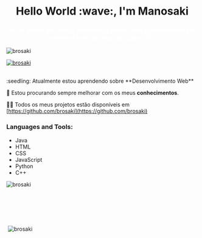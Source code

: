 <h1 align="center">Hello World :wave:, I'm Manosaki</h1>
<h3 align="center" style="color: white">I´m 14 years old, now i´m learning about Web Development and working hard to do good codes 😗.</h3>

<p align="left"> <img src="https://komarev.com/ghpvc/?username=manosaki1&label=Profile%20views&color=0e75b6&style=flat" alt="brosaki" /> </p>

<p align="left"> <a href="https://github.com/ryo-ma/github-profile-trophy"><img src="https://github-profile-trophy.vercel.app/?username=brosaki" alt="brosaki" /></a> </p>
</br>
:seedling: Atualmente estou aprendendo sobre **Desenvolvimento Web**

🐬 Estou procurando sempre melhorar com os meus **conhecimentos**.

:man_technologist: Todos os meus projetos estão disponíveis em [https://github.com/brosaki](https://github.com/brosaki)

<h3 align="left">Languages and Tools:</h3>

<ul>
  <li>Java</li>
  <li>HTML</li>
  <li>CSS</li>
  <li>JavaScript</li>
  <li>Python</li>
  <li>C++</li>
</ul>

<p>
  <img align="left" src="https://github-readme-stats.vercel.app/api/top-langs?username=brosaki&show_icons=true&locale=en&layout=compact&theme=tokyonight" alt="brosaki"/>
</p>
<br></br>
<br></br>
<br></br>

<p>&nbsp;<img align="center" src="https://github-readme-stats.vercel.app/api?username=brosaki&show_icons=true&locale=en&theme=tokyonight" alt="brosaki" /></p>


